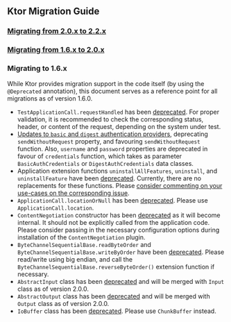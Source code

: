 ## Ktor Migration Guide

### [Migrating from 2.0.x to 2.2.x](https://ktor.io/docs/migration-to-22x.html)

### [Migrating from 1.6.x to 2.0.x](https://ktor.io/docs/migration-to-20x.html)


### Migrating to 1.6.x

While Ktor provides migration support in the code itself (by using the `@Deprecated` annotation), this document
serves as a reference point for all migrations as of version 1.6.0.

* `TestApplicationCall.requestHandled` has been [deprecated](https://youtrack.jetbrains.com/issue/KTOR-2712). For proper
validation, it is recommended to check the corresponding status, header, or content of the request, depending on the 
  system under test. 
* [Updates to `basic` and `digest` authentication providers](https://youtrack.jetbrains.com/issue/KTOR-2637), deprecating
`sendWithoutRequest` property, and favouring `sendWithoutRequest` function. Also, `username` and `password` properties are
  deprecated in favour of `credentials` function, which takes as parameter `BasicAuthCredentials` or `DigestAuthCredentials` data classes.
* Application extension functions `uninstallAllFeatures`, `uninstall`, and `uninstallFeature` have been [deprecated](https://youtrack.jetbrains.com/issue/KTOR-367). Currently, there are no replacements
for these functions. Please [consider commenting on your use-cases on the corresponding issue](https://youtrack.jetbrains.com/issue/KTOR-2696).
* `ApplicationCall.locationOrNull` has been [deprecated](https://youtrack.jetbrains.com/issue/KTOR-1684). Please use `ApplicationCall.location`.
* `ContentNegotiation` constructor has been [deprecated](https://youtrack.jetbrains.com/issue/KTOR-2194) as it will become internal. It should not be 
explicitly called from the application code. Please consider passing in the necessary configuration options during installation of the `ContentNegotiation` plugin.
*  `ByteChannelSequentialBase.readByteOrder` and `ByteChannelSequentialBase.writeByOrder` have been [deprecated](https://youtrack.jetbrains.com/issue/KTOR-1094). Please read/write
using big endian, and call the `ByteChannelSequentialBase.reverseByteOrder()` extension function if necessary.
* `AbstractInput` class has been [deprecated](https://youtrack.jetbrains.com/issue/KTOR-2204) and will be merged with `Input` class as of version 2.0.0.
* `AbstractOutput` class has been [deprecated](https://youtrack.jetbrains.com/issue/KTOR-2204) and will be merged with `Output` class as of version 2.0.0.
* `IoBuffer` class has been [deprecated](https://youtrack.jetbrains.com/issue/KTOR-2204). Please use `ChunkBuffer` instead.


